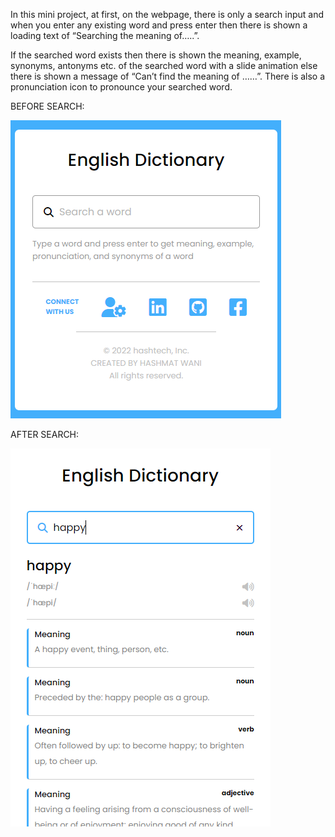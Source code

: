 In this mini project, at first, on the webpage, there is only a search input and when you enter any existing word and press enter then there is shown a loading text of “Searching the meaning of…..”.

If the searched word exists then there is shown the meaning, example, synonyms, antonyms etc. of the searched word with a slide animation else there is shown a message of “Can’t find the meaning of ……”. There is also a pronunciation icon to pronounce your searched word.


BEFORE SEARCH:

![Before Search Image](./readme%20Images/beforeSearch.png)

AFTER SEARCH:

![After Search Image](./readme%20Images/afterSearch.png)
